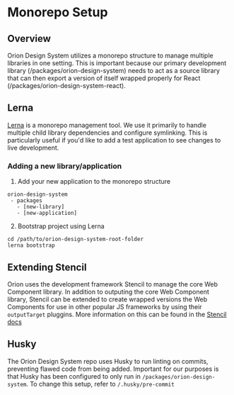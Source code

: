 # Monorepo Setup

## Overview
Orion Design System utilizes a monorepo structure to manage multiple libraries in one setting. This is important because our primary development library (/packages/orion-design-system) needs to act as a source library that can then export a version of itself wrapped properly for React (/packages/orion-design-system-react).

## Lerna
[Lerna](https://lerna.js.org/) is a monorepo management tool. We use it primarily to handle multiple child library dependencies and configure symlinking. This is particularly useful if you'd like to add a test application to see changes to live development. 

### Adding a new library/application
1. Add your new application to the monorepo structure
```
orion-design-system
 - packages
   - [new-library]
   - [new-application]
```
2. Bootstrap project using Lerna
```
cd /path/to/orion-design-system-root-folder
lerna bootstrap
```

## Extending Stencil
Orion uses the development framework Stencil to manage the core Web Component library. In addition to outputing the core Web Component library, Stencil can be extended to create wrapped versions the Web Components for use in other popular JS frameworks by using their `outputTarget` pluggins. More information on this can be found in the [Stencil docs](https://stenciljs.com/docs/output-targets)

## Husky
The Orion Design System repo uses Husky to run linting on commits, preventing flawed code from being added. Important for our purposes is that Husky has been configured to only run in `/packages/orion-design-system`. To change this setup, refer to `/.husky/pre-commit`